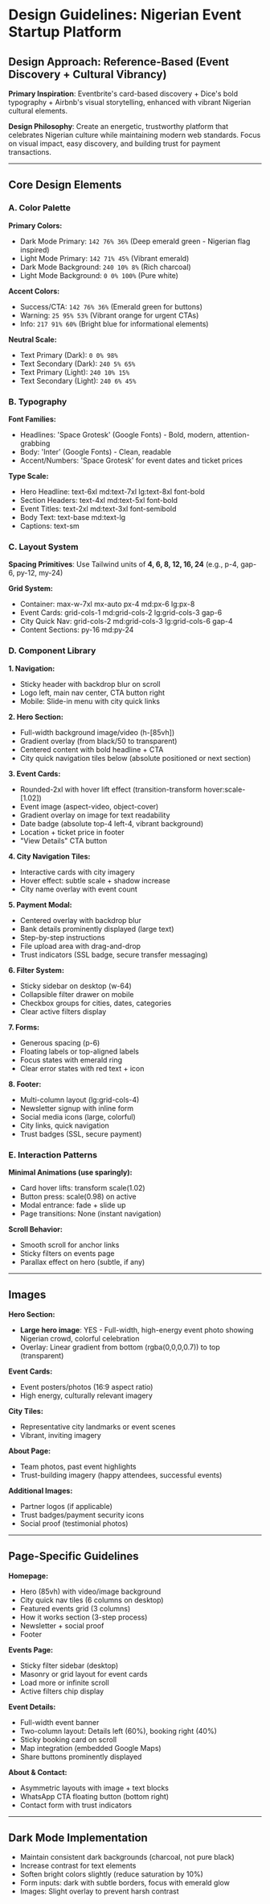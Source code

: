 # Design Guidelines: Nigerian Event Startup Platform

## Design Approach: Reference-Based (Event Discovery + Cultural Vibrancy)

**Primary Inspiration**: Eventbrite's card-based discovery + Dice's bold typography + Airbnb's visual storytelling, enhanced with vibrant Nigerian cultural elements.

**Design Philosophy**: Create an energetic, trustworthy platform that celebrates Nigerian culture while maintaining modern web standards. Focus on visual impact, easy discovery, and building trust for payment transactions.

---

## Core Design Elements

### A. Color Palette

**Primary Colors:**
- Dark Mode Primary: `142 76% 36%` (Deep emerald green - Nigerian flag inspired)
- Light Mode Primary: `142 71% 45%` (Vibrant emerald)
- Dark Mode Background: `240 10% 8%` (Rich charcoal)
- Light Mode Background: `0 0% 100%` (Pure white)

**Accent Colors:**
- Success/CTA: `142 76% 36%` (Emerald green for buttons)
- Warning: `25 95% 53%` (Vibrant orange for urgent CTAs)
- Info: `217 91% 60%` (Bright blue for informational elements)

**Neutral Scale:**
- Text Primary (Dark): `0 0% 98%`
- Text Secondary (Dark): `240 5% 65%`
- Text Primary (Light): `240 10% 15%`
- Text Secondary (Light): `240 6% 45%`

### B. Typography

**Font Families:**
- Headlines: 'Space Grotesk' (Google Fonts) - Bold, modern, attention-grabbing
- Body: 'Inter' (Google Fonts) - Clean, readable
- Accent/Numbers: 'Space Grotesk' for event dates and ticket prices

**Type Scale:**
- Hero Headline: text-6xl md:text-7xl lg:text-8xl font-bold
- Section Headers: text-4xl md:text-5xl font-bold
- Event Titles: text-2xl md:text-3xl font-semibold
- Body Text: text-base md:text-lg
- Captions: text-sm

### C. Layout System

**Spacing Primitives**: Use Tailwind units of **4, 6, 8, 12, 16, 24** (e.g., p-4, gap-6, py-12, my-24)

**Grid System:**
- Container: max-w-7xl mx-auto px-4 md:px-6 lg:px-8
- Event Cards: grid-cols-1 md:grid-cols-2 lg:grid-cols-3 gap-6
- City Quick Nav: grid-cols-2 md:grid-cols-3 lg:grid-cols-6 gap-4
- Content Sections: py-16 md:py-24

### D. Component Library

**1. Navigation:**
- Sticky header with backdrop blur on scroll
- Logo left, main nav center, CTA button right
- Mobile: Slide-in menu with city quick links

**2. Hero Section:**
- Full-width background image/video (h-[85vh])
- Gradient overlay (from black/50 to transparent)
- Centered content with bold headline + CTA
- City quick navigation tiles below (absolute positioned or next section)

**3. Event Cards:**
- Rounded-2xl with hover lift effect (transition-transform hover:scale-[1.02])
- Event image (aspect-video, object-cover)
- Gradient overlay on image for text readability
- Date badge (absolute top-4 left-4, vibrant background)
- Location + ticket price in footer
- "View Details" CTA button

**4. City Navigation Tiles:**
- Interactive cards with city imagery
- Hover effect: subtle scale + shadow increase
- City name overlay with event count

**5. Payment Modal:**
- Centered overlay with backdrop blur
- Bank details prominently displayed (large text)
- Step-by-step instructions
- File upload area with drag-and-drop
- Trust indicators (SSL badge, secure transfer messaging)

**6. Filter System:**
- Sticky sidebar on desktop (w-64)
- Collapsible filter drawer on mobile
- Checkbox groups for cities, dates, categories
- Clear active filters display

**7. Forms:**
- Generous spacing (p-6)
- Floating labels or top-aligned labels
- Focus states with emerald ring
- Clear error states with red text + icon

**8. Footer:**
- Multi-column layout (lg:grid-cols-4)
- Newsletter signup with inline form
- Social media icons (large, colorful)
- City links, quick navigation
- Trust badges (SSL, secure payment)

### E. Interaction Patterns

**Minimal Animations (use sparingly):**
- Card hover lifts: transform scale(1.02)
- Button press: scale(0.98) on active
- Modal entrance: fade + slide up
- Page transitions: None (instant navigation)

**Scroll Behavior:**
- Smooth scroll for anchor links
- Sticky filters on events page
- Parallax effect on hero (subtle, if any)

---

## Images

**Hero Section:**
- **Large hero image**: YES - Full-width, high-energy event photo showing Nigerian crowd, colorful celebration
- Overlay: Linear gradient from bottom (rgba(0,0,0,0.7)) to top (transparent)

**Event Cards:**
- Event posters/photos (16:9 aspect ratio)
- High energy, culturally relevant imagery

**City Tiles:**
- Representative city landmarks or event scenes
- Vibrant, inviting imagery

**About Page:**
- Team photos, past event highlights
- Trust-building imagery (happy attendees, successful events)

**Additional Images:**
- Partner logos (if applicable)
- Trust badges/payment security icons
- Social proof (testimonial photos)

---

## Page-Specific Guidelines

**Homepage:**
- Hero (85vh) with video/image background
- City quick nav tiles (6 columns on desktop)
- Featured events grid (3 columns)
- How it works section (3-step process)
- Newsletter + social proof
- Footer

**Events Page:**
- Sticky filter sidebar (desktop)
- Masonry or grid layout for event cards
- Load more or infinite scroll
- Active filters chip display

**Event Details:**
- Full-width event banner
- Two-column layout: Details left (60%), booking right (40%)
- Sticky booking card on scroll
- Map integration (embedded Google Maps)
- Share buttons prominently displayed

**About & Contact:**
- Asymmetric layouts with image + text blocks
- WhatsApp CTA floating button (bottom right)
- Contact form with trust indicators

---

## Dark Mode Implementation

- Maintain consistent dark backgrounds (charcoal, not pure black)
- Increase contrast for text elements
- Soften bright colors slightly (reduce saturation by 10%)
- Form inputs: dark with subtle borders, focus with emerald glow
- Images: Slight overlay to prevent harsh contrast